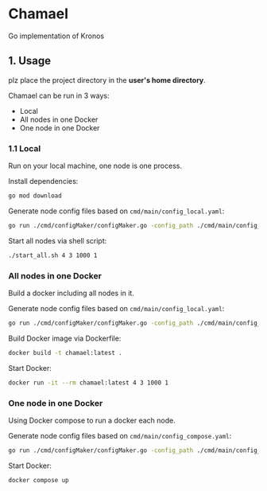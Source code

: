 # Chamael

Go implementation of Kronos

## 1. Usage

plz place the project directory in the **user's home directory**.

Chamael can be run in 3 ways:
- Local
- All nodes in one Docker
- One node in one Docker

### 1.1 Local

Run on your local machine, one node is one process.

Install dependencies:
``` bash
go mod download
```

Generate node config files based on `cmd/main/config_local.yaml`:
``` bash
go run ./cmd/configMaker/configMaker.go -config_path ./cmd/main/config_local.yaml
```

Start all nodes via shell script:
``` bash
./start_all.sh 4 3 1000 1
```


### All nodes in one Docker

Build a docker including all nodes in it.

Generate node config files based on `cmd/main/config_local.yaml`:
``` bash
go run ./cmd/configMaker/configMaker.go -config_path ./cmd/main/config_local.yaml
```

Build Docker image via Dockerfile:
``` bash
docker build -t chamael:latest .
```

Start Docker:
``` bash
docker run -it --rm chamael:latest 4 3 1000 1
```

### One node in one Docker

Using Docker compose to run a docker each node.

Generate node config files based on `cmd/main/config_compose.yaml`:
``` bash
go run ./cmd/configMaker/configMaker.go -config_path ./cmd/main/config_compose.yaml
```

Start Docker:
``` bash
docker compose up
```